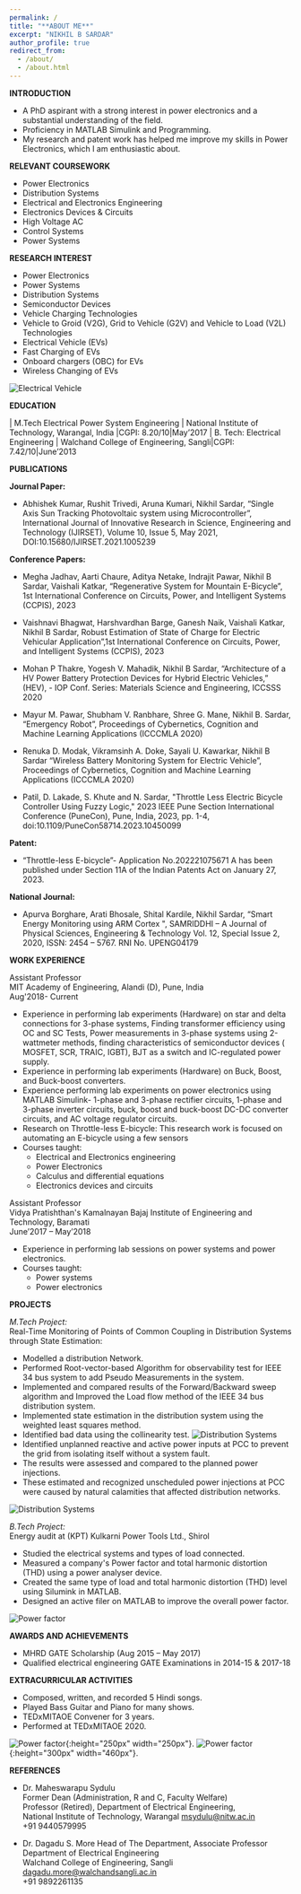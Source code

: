```yaml
---
permalink: /
title: "**ABOUT ME**" 
excerpt: "NIKHIL B SARDAR"
author_profile: true
redirect_from: 
  - /about/
  - /about.html
---
```


**INTRODUCTION**
* A PhD aspirant with a strong interest in power electronics and a substantial
understanding of the field.
* Proficiency in MATLAB Simulink and Programming.
* My research and patent work has helped me improve my skills in Power Electronics, which I am enthusiastic about.
  
**RELEVANT COURSEWORK**

* Power Electronics
* Distribution Systems
* Electrical and Electronics Engineering
* Electronics Devices & Circuits
* High Voltage AC
* Control Systems
* Power Systems
  
**RESEARCH INTEREST**

* Power Electronics
* Power Systems
* Distribution Systems
* Semiconductor Devices
* Vehicle Charging Technologies
* Vehicle to Groid (V2G), Grid to Vehicle (G2V) and Vehicle to Load (V2L) Technologies
* Electrical Vehicle (EVs)
* Fast Charging of EVs
* Onboard chargers (OBC) for EVs
* Wireless Changing of EVs

![Electrical Vehicle](images/EEEV.png)

**EDUCATION**

| M.Tech Electrical Power System Engineering | National Institute of Technology, Warangal, India |CGPI: 8.20/10|May’2017
| B. Tech: Electrical Engineering | Walchand College of Engineering, Sangli|CGPI: 7.42/10|June’2013

**PUBLICATIONS**

**Journal Paper:**

* Abhishek Kumar, Rushit Trivedi, Aruna Kumari, Nikhil Sardar, “Single Axis Sun Tracking Photovoltaic system using Microcontroller”, International Journal of Innovative Research in Science, Engineering and Technology (IJIRSET), Volume 10, Issue 5, May 2021, DOI:10.15680/IJIRSET.2021.1005239

**Conference Papers:**

* Megha Jadhav, Aarti Chaure, Aditya Netake, Indrajit Pawar, Nikhil B Sardar, Vaishali Katkar, “Regenerative System for Mountain E-Bicycle”, 1st International Conference on Circuits, Power, and Intelligent Systems (CCPIS), 2023
  
* Vaishnavi Bhagwat, Harshvardhan Barge, Ganesh Naik, Vaishali Katkar, Nikhil B Sardar, Robust Estimation of State of Charge for Electric Vehicular Application”,1st International Conference on Circuits, Power, and Intelligent Systems (CCPIS), 2023

* Mohan P Thakre, Yogesh V. Mahadik, Nikhil B Sardar, “Architecture of a HV Power Battery Protection Devices for Hybrid Electric Vehicles,” (HEV), - IOP Conf. Series: Materials Science and Engineering, ICCSSS 2020

* Mayur M. Pawar, Shubham V. Ranbhare, Shree G. Mane, Nikhil B. Sardar, “Emergency Robot”, Proceedings of Cybernetics, Cognition and Machine Learning Applications (ICCCMLA 2020)
  
* Renuka D. Modak, Vikramsinh A. Doke, Sayali U. Kawarkar, Nikhil B Sardar “Wireless Battery Monitoring System for Electric Vehicle”, Proceedings of Cybernetics, Cognition and Machine Learning Applications (ICCCMLA 2020)
  
* Patil, D. Lakade, S. Khute and N. Sardar, "Throttle Less Electric Bicycle Controller Using Fuzzy Logic," 2023 IEEE Pune Section International Conference (PuneCon), Pune, India, 2023, pp. 1-4, doi:10.1109/PuneCon58714.2023.10450099

**Patent:**
* “Throttle-less E-bicycle”- Application No.202221075671 A has been published under Section 11A of the Indian Patents Act on January 27, 2023.
  
**National Journal:**
* Apurva Borghare, Arati Bhosale, Shital Kardile, Nikhil Sardar, “Smart Energy Monitoring using ARM Cortex ", SAMRIDDHI – A Journal of Physical Sciences, Engineering & Technology Vol. 12, Special Issue 2, 2020, ISSN: 2454 – 5767. RNI No. UPENG04179

**WORK EXPERIENCE**

Assistant Professor\
MIT Academy of Engineering, Alandi (D), Pune, India \
Aug'2018- Current
* Experience in performing lab experiments (Hardware) on star and delta connections for 3-phase systems, Finding transformer efficiency using OC and SC Tests, Power measurements in 3-phase systems using 2-wattmeter methods, finding characteristics of semiconductor devices ( MOSFET, SCR, TRAIC, IGBT), BJT as a switch and IC-regulated power supply.
* Experience in performing lab experiments (Hardware) on Buck, Boost, and Buck-boost converters. 
* Experience performing lab experiments on power electronics using MATLAB Simulink- 1-phase and 3-phase rectifier circuits, 1-phase and 3-phase inverter circuits, buck, boost and buck-boost DC-DC converter circuits, and AC voltage regulator circuits. 
* Research on Throttle-less E-bicycle: This research work is focused on automating an E-bicycle using a few sensors
* Courses taught:
    * Electrical and Electronics engineering
    * Power Electronics
    * Calculus and differential equations
    * Electronics devices and circuits

Assistant Professor\
Vidya Pratishthan's Kamalnayan Bajaj Institute of Engineering and Technology, Baramati\
June’2017 – May’2018
* Experience in performing lab sessions on power systems and power electronics.
* Courses taught:
    * Power systems
    * Power electronics
  
**PROJECTS**

*M.Tech Project:*\
Real-Time Monitoring of Points of Common Coupling in Distribution Systems through State Estimation:
* Modelled a distribution Network.
* Performed Root-vector-based Algorithm for observability test for IEEE 34 bus system to add Pseudo Measurements in the system.
* Implemented and compared results of the Forward/Backward sweep algorithm and Improved the Load flow method of the IEEE 34 bus distribution system.
* Implemented state estimation in the distribution system using the weighted least squares method.
* Identified bad data using the collinearity test.
![Distribution Systems](images/4.png)
* Identified unplanned reactive and active power inputs at PCC to prevent the grid from isolating itself without a system fault.
* The results were assessed and compared to the planned power injections.
* These estimated and recognized unscheduled power injections at PCC were caused by natural calamities that affected distribution networks.
  
![Distribution Systems](images/22.png)


*B.Tech Project:*\
Energy audit at (KPT) Kulkarni Power Tools Ltd., Shirol
* Studied the electrical systems and types of load connected.
* Measured a company's Power factor and total harmonic distortion (THD) using a power analyser device.
* Created the same type of load and total harmonic distortion (THD) level using Silumink in MATLAB.
* Designed an active filer on MATLAB to improve the overall power factor.
  
![Power factor](images/666.png)

**AWARDS AND ACHIEVEMENTS**
* MHRD GATE Scholarship (Aug 2015 – May 2017)
* Qualified electrical engineering GATE Examinations in 2014-15 & 2017-18

**EXTRACURRICULAR ACTIVITIES**
* Composed, written, and recorded 5 Hindi songs.
* Played Bass Guitar and Piano for many shows.
* TEDxMITAOE Convener for 3 years.
* Performed at TEDxMITAOE 2020.

![Power factor](images/niku.png){:height="250px" width="250px"}.
![Power factor](images/bass.png){:height="300px" width="460px"}.

**REFERENCES**

* Dr. Maheswarapu Sydulu\
Former Dean (Administration, R and C, Faculty Welfare)\
Professor (Retired), Department of Electrical Engineering,\
National Institute of Technology, Warangal msydulu@nitw.ac.in\
+91 9440579995

* Dr. Dagadu S. More
Head of The Department, Associate Professor Department of Electrical Engineering\
Walchand College of Engineering, Sangli\
dagadu.more@walchandsangli.ac.in\
+91 9892261135

